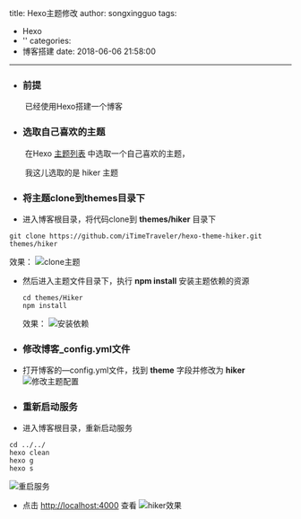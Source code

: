 title: Hexo主题修改
author: songxingguo
tags:
  - Hexo
  - ''
categories:
  - 博客搭建
date: 2018-06-06 21:58:00
---
-  ### 前提
 
 &emsp;&emsp;已经使用Hexo搭建一个博客

-  ### 选取自己喜欢的主题
 &emsp;&emsp;在Hexo [主题列表](https://hexo.io/themes/) 中选取一个自己喜欢的主题，
 
 &emsp;&emsp;我这儿选取的是 hiker 主题
 
 <!-- more -->

- ### 将主题clone到themes目录下

 - 进入博客根目录，将代码clone到 **themes/hiker** 目录下
  ```
 git clone https://github.com/iTimeTraveler/hexo-theme-hiker.git themes/hiker
  ```
   效果：
 ![clone主题](http://p9myzkds7.bkt.clouddn.com/clone-hiker.png)

 - 然后进入主题文件目录下，执行 **npm install** 安装主题依赖的资源
    ```
    cd themes/Hiker
    npm install
    ```
   效果：
 ![安装依赖](http://p9myzkds7.bkt.clouddn.com/%E5%AE%89%E8%A3%85%E4%BE%9D%E8%B5%96.png)


-  ### 修改博客_config.yml文件

 - 打开博客的—config.yml文件，找到 **theme** 字段并修改为 **hiker**
 ![修改主题配置](http://p9myzkds7.bkt.clouddn.com/%E4%B8%BB%E9%A2%98%E4%BF%AE%E6%94%B9%E4%B8%BAhiker.png)

- ### 重新启动服务

 - 进入博客根目录，重新启动服务
  ```
  cd ../../
  hexo clean 
  hexo g
  hexo s
  ```
   ![重启服务](http://p9myzkds7.bkt.clouddn.com/%E9%87%8D%E5%90%AFHexo%E6%9C%8D%E5%8A%A1.png)

 - 点击 <http://localhost:4000> 查看
 ![hiker效果](http://p9myzkds7.bkt.clouddn.com/hiker%E6%95%88%E6%9E%9C.png)